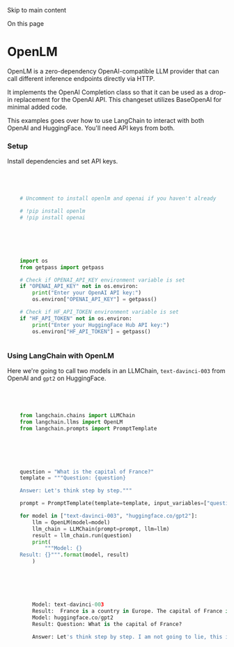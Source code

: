 

Skip to main content

On this page

# OpenLM

OpenLM is a zero-dependency OpenAI-compatible LLM provider that can call different inference endpoints directly via HTTP.

It implements the OpenAI Completion class so that it can be used as a drop-in replacement for the OpenAI API. This changeset utilizes BaseOpenAI for minimal added code.

This examples goes over how to use LangChain to interact with both OpenAI and HuggingFace. You'll need API keys from both.

### Setup​

Install dependencies and set API keys.

```python




    # Uncomment to install openlm and openai if you haven't already

    # !pip install openlm
    # !pip install openai



```


```python




    import os
    from getpass import getpass

    # Check if OPENAI_API_KEY environment variable is set
    if "OPENAI_API_KEY" not in os.environ:
        print("Enter your OpenAI API key:")
        os.environ["OPENAI_API_KEY"] = getpass()

    # Check if HF_API_TOKEN environment variable is set
    if "HF_API_TOKEN" not in os.environ:
        print("Enter your HuggingFace Hub API key:")
        os.environ["HF_API_TOKEN"] = getpass()



```


### Using LangChain with OpenLM​

Here we're going to call two models in an LLMChain, `text-davinci-003` from OpenAI and `gpt2` on HuggingFace.

```python




    from langchain.chains import LLMChain
    from langchain.llms import OpenLM
    from langchain.prompts import PromptTemplate



```


```python




    question = "What is the capital of France?"
    template = """Question: {question}

    Answer: Let's think step by step."""

    prompt = PromptTemplate(template=template, input_variables=["question"])

    for model in ["text-davinci-003", "huggingface.co/gpt2"]:
        llm = OpenLM(model=model)
        llm_chain = LLMChain(prompt=prompt, llm=llm)
        result = llm_chain.run(question)
        print(
            """Model: {}
    Result: {}""".format(model, result)
        )



```


```python




        Model: text-davinci-003
        Result:  France is a country in Europe. The capital of France is Paris.
        Model: huggingface.co/gpt2
        Result: Question: What is the capital of France?

        Answer: Let's think step by step. I am not going to lie, this is a complicated issue, and I don't see any solutions to all this, but it is still far more



```

